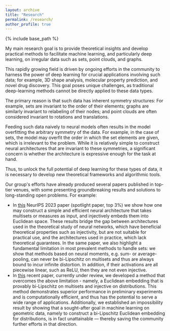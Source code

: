 ```yaml
---
layout: archive
title: "Research"
permalink: /research/
author_profile: true
---
```


{% include base_path %}

My main research goal is to provide theoretical insights and develop practical methods to facilitate machine learning, and particularly deep learning, on irregular data such as sets, point clouds, and graphs.

This rapidly growing field is driven by ongoing efforts in the community to harness the power of deep learning for crucial applications involving such data; for example, 3D shape analysis, molecular property prediction, and novel drug discovery. This goal poses unique challenges, as traditional deep-learning methods cannot be directly applied to these data types.

The primary reason is that such data has inherent symmetry structures: For example, sets are invariant to the order of their elements; graphs are similarly invariant to relabeling of their nodes; and point clouds are often considered invariant to rotations and translations.

Feeding such data naively to neural models often results in the model overfitting the arbitrary symmetry of the data. For example, in the case of sets, the model may overfit the order in which the set elements are given, which is irrelevant to the problem. While it is relatively simple to construct neural architectures that are invariant to these symmetries, a significant concern is whether the architecture is expressive enough for the task at hand.

Thus, to unlock the full potential of deep learning for these types of data, it is necessary to develop new theoretical frameworks and algorithmic tools.

Our group's efforts have already produced several papers published in top-tier venues, with some presenting groundbreaking results and solutions to long-standing open problems. For example:

- In [this](https://tal-amir.github.io/publication/2023-12%20Neural%20Injective%20Functions) NeurIPS 2023 paper (spotlight paper, top 3%) we show how one may construct a simple and efficient neural architecture that takes multisets or measures as input, and injectively embeds them into Euclidean space. These results bridge the gap between architectures used in the theoretical study of neural networks, which have beneficial theoretical properties such as injectivity, but are not suitable for practical use, and the architectures used in practice, which lack theoretical guarantees. In the same paper, we also highlight a fundamental limitation in most prevalent methods to handle sets: we show that methods based on neural moments, e.g. sum- or average-pooling, can never be bi-Lipschitz on multisets and thus are always bound to incur infinite distortion. In addition, if their activations are all piecewise linear, such as ReLU, then they are not even injective.
- In [this](https://tal-amir.github.io/publication/2024-05%20Fourier%20Sliced-Wasserstein%20Embedding) recent paper, currently under review, we developed a method that overcomes the above limitation - namely, a Euclidean embedding that is provably bi-Lipschitz on multisets and injective on distributions. This method demonstrates superior performance in preliminary experiments and is computationally efficient, and thus has the potential to serve a wide range of applications. Additionally, we established an impossibility result by showing that a sought-after goal in machine learning on geometric data, namely to construct a bi-Lipschitz Euclidean embedding for distributions, is in fact unattainable — thereby saving the community further efforts in that direction.
